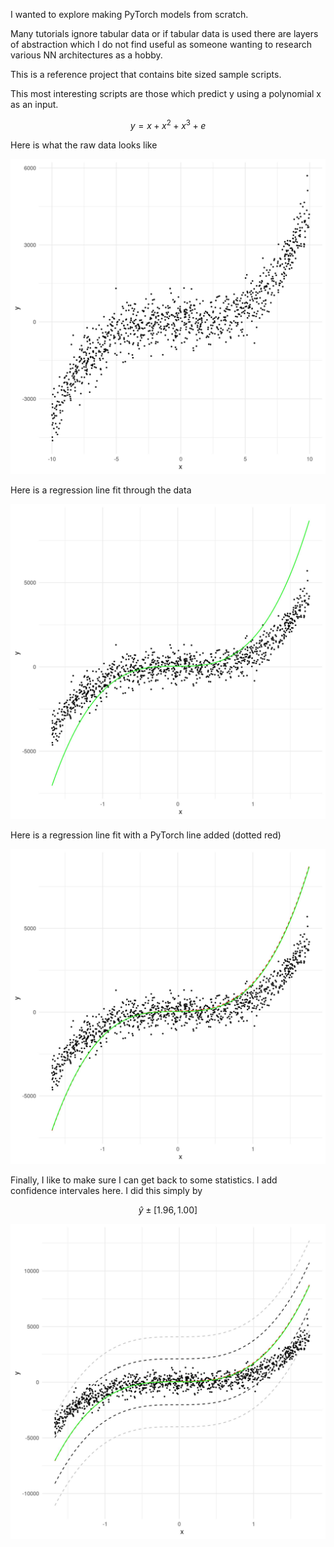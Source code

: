 I wanted to explore making PyTorch models from scratch. 

Many tutorials ignore tabular data or if tabular data is used there are layers of abstraction which I do not find useful as someone wanting to research various NN architectures as a hobby.

This is a reference project that contains bite sized sample scripts.

This most interesting scripts are those which predict y using a polynomial x as an input.


$$ y = x + x^2 + x^3 + e $$


Here is what the raw data looks like

![data](data_gen_and_plot/plots/data.jpg)

Here is a regression line fit through the data

![data](data_gen_and_plot/plots/regression_fit.jpg)

Here is a regression line fit with a PyTorch line added (dotted red)

![data](data_gen_and_plot/plots/py_torch_regression_fit.jpg)

Finally, I like to make sure I can get back to some statistics. I add confidence intervales here. I did this simply by

$$ \hat{y} \pm [1.96, 1.00]$$

![data](data_gen_and_plot/plots/py_torch_regression_fit_ci.jpg)

